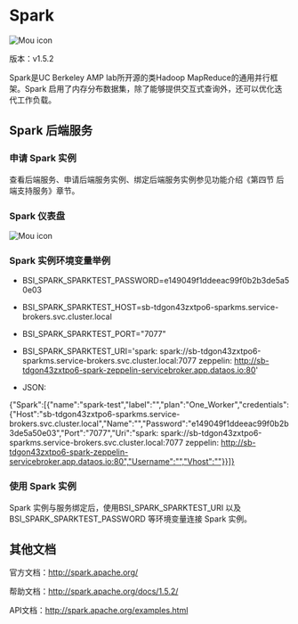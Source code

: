 # Spark

![Mou icon](../img/Spark.png)

版本：v1.5.2

Spark是UC Berkeley AMP lab所开源的类Hadoop MapReduce的通用并行框架。Spark 启用了内存分布数据集，除了能够提供交互式查询外，还可以优化迭代工作负载。

## Spark 后端服务

### 申请 Spark 实例

查看后端服务、申请后端服务实例、绑定后端服务实例参见功能介绍《第四节 后端支持服务》章节。

### Spark 仪表盘

![Mou icon](../img/Spark-dashbroad.png)

### Spark 实例环境变量举例

- BSI_SPARK_SPARKTEST_PASSWORD=e149049f1ddeeac99f0b2b3de5a50e03- BSI_SPARK_SPARKTEST_HOST=sb-tdgon43zxtpo6-sparkms.service-brokers.svc.cluster.local- BSI_SPARK_SPARKTEST_PORT="7077"- BSI_SPARK_SPARKTEST_URI='spark: spark://sb-tdgon43zxtpo6-sparkms.service-brokers.svc.cluster.local:7077 zeppelin: http://sb-tdgon43zxtpo6-spark-zeppelin-servicebroker.app.dataos.io:80'- JSON:
{"Spark":[{"name":"spark-test","label":"","plan":"One_Worker","credentials":{"Host":"sb-tdgon43zxtpo6-sparkms.service-brokers.svc.cluster.local","Name":"","Password":"e149049f1ddeeac99f0b2b3de5a50e03","Port":"7077","Uri":"spark:            spark://sb-tdgon43zxtpo6-sparkms.service-brokers.svc.cluster.local:7077            zeppelin: http://sb-tdgon43zxtpo6-spark-zeppelin-servicebroker.app.dataos.io:80","Username":"","Vhost":""}}]}

### 使用 Spark 实例

Spark 实例与服务绑定后，使用BSI_SPARK_SPARKTEST_URI 以及 BSI_SPARK_SPARKTEST_PASSWORD 等环境变量连接 Spark 实例。

## 其他文档

官方文档：http://spark.apache.org/帮助文档：http://spark.apache.org/docs/1.5.2/API文档：http://spark.apache.org/examples.html



